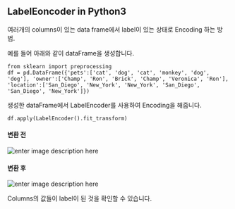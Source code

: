 ##   LabelEoncoder in Python3

여러개의 columns이 있는 data frame에서 label이 있는 상태로 Encoding 하는 방법.

예를 들어 아래와 같이 dataFrame을 생성합니다.
```
from sklearn import preprocessing
df = pd.DataFrame({'pets':['cat', 'dog', 'cat', 'monkey', 'dog', 'dog'], 'owner':['Champ', 'Ron', 'Brick', 'Champ', 'Veronica', 'Ron'], 'location':['San_Diego', 'New_York', 'New_York', 'San_Diego', 'San_Diego', 'New_York']})
```

생성한 dataFrame에서 LabelEncoder를 사용하여 Encoding을 해줍니다.
```
df.apply(LabelEncoder().fit_transform)
```

#### 변환 전
![enter image description here](https://lh3.googleusercontent.com/-_cGHwpuDdxNrkzspjBrsW_vS3Lgr8oO-dCjPwYJh_xVDcMl44MNN6cgYKa-REMPK1UOtWZrUBFg)

#### 변환 후
![enter image description here](https://lh3.googleusercontent.com/Nf1zHKGJszgDcSK--DOeUqSwb_juu5klanaig5UuvYr7leIeSrz_42eit2WdfNJSOyhailg_OFvR)

Columns의 값들이 label이 된 것을 확인할 수 있습니다.

